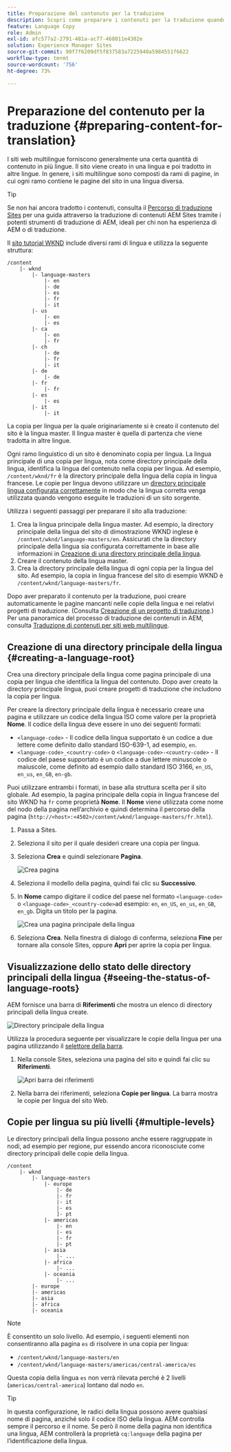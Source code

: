 ```yaml
---
title: Preparazione del contenuto per la traduzione
description: Scopri come preparare i contenuti per la traduzione quando sviluppi siti web multilingue.
feature: Language Copy
role: Admin
exl-id: afc577a2-2791-481a-ac77-468011e4302e
solution: Experience Manager Sites
source-git-commit: 90f7f6209df5f837583a7225940a5984551f6622
workflow-type: tm+mt
source-wordcount: '756'
ht-degree: 73%

---
```


# Preparazione del contenuto per la traduzione {#preparing-content-for-translation}

I siti web multilingue forniscono generalmente una certa quantità di contenuto in più lingue. Il sito viene creato in una lingua e poi tradotto in altre lingue. In genere, i siti multilingue sono composti da rami di pagine, in cui ogni ramo contiene le pagine del sito in una lingua diversa.

>[!TIP]
>
>Se non hai ancora tradotto i contenuti, consulta il [Percorso di traduzione Sites](/help/journey-sites/translation/overview.md) per una guida attraverso la traduzione di contenuti AEM Sites tramite i potenti strumenti di traduzione di AEM, ideali per chi non ha esperienza di AEM o di traduzione.

Il [sito tutorial WKND](/help/implementing/developing/introduction/develop-wknd-tutorial.md) include diversi rami di lingua e utilizza la seguente struttura:

```text
/content
    |- wknd
        |- language-masters
            |- en
            |- de
            |- es
            |- fr
            |- it
        |- us
            |- en
            |- es
        |- ca
            |- en
            |- fr
        |- ch
            |- de
            |- fr
            |- it
        |- de
            |- de
        |- fr
            |- fr
        |- es
            |- es
        |- it
            |- it
```

La copia per lingua per la quale originariamente si è creato il contenuto del sito è la lingua master. Il lingua master è quella di partenza che viene tradotta in altre lingue.

Ogni ramo linguistico di un sito è denominato copia per lingua. La lingua principale di una copia per lingua, nota come directory principale della lingua, identifica la lingua del contenuto nella copia per lingua. Ad esempio, `/content/wknd/fr` è la directory principale della lingua della copia in lingua francese. Le copie per lingua devono utilizzare un [directory principale lingua configurata correttamente](preparation.md#creating-a-language-root) in modo che la lingua corretta venga utilizzata quando vengono eseguite le traduzioni di un sito sorgente.

Utilizza i seguenti passaggi per preparare il sito alla traduzione:

1. Crea la lingua principale della lingua master. Ad esempio, la directory principale della lingua del sito di dimostrazione WKND inglese è `/content/wknd/language-masters/en`. Assicurati che la directory principale della lingua sia configurata correttamente in base alle informazioni in [Creazione di una directory principale della lingua](preparation.md#creating-a-language-root).
1. Creare il contenuto della lingua master.
1. Crea la directory principale della lingua di ogni copia per la lingua del sito. Ad esempio, la copia in lingua francese del sito di esempio WKND è `/content/wknd/language-masters/fr`.

Dopo aver preparato il contenuto per la traduzione, puoi creare automaticamente le pagine mancanti nelle copie della lingua e nei relativi progetti di traduzione. (Consulta [Creazione di un progetto di traduzione](managing-projects.md).) Per una panoramica del processo di traduzione dei contenuti in AEM, consulta [Traduzione di contenuti per siti web multilingue](overview.md).

## Creazione di una directory principale della lingua {#creating-a-language-root}

Crea una directory principale della lingua come pagina principale di una copia per lingua che identifica la lingua del contenuto. Dopo aver creato la directory principale lingua, puoi creare progetti di traduzione che includono la copia per lingua.

Per creare la directory principale della lingua è necessario creare una pagina e utilizzare un codice della lingua ISO come valore per la proprietà **Nome**. Il codice della lingua deve essere in uno dei seguenti formati:

* `<language-code>` - Il codice della lingua supportato è un codice a due lettere come definito dallo standard ISO-639-1, ad esempio, `en`.
* `<language-code>_<country-code>` o `<language-code>-<country-code>` - Il codice del paese supportato è un codice a due lettere minuscole o maiuscole, come definito ad esempio dallo standard ISO 3166, `en_US`, `en_us`, `en_GB`, `en-gb`.

Puoi utilizzare entrambi i formati, in base alla struttura scelta per il sito globale. Ad esempio, la pagina principale della copia in lingua francese del sito WKND ha `fr` come proprietà **Nome**. Il **Nome** viene utilizzata come nome del nodo della pagina nell’archivio e quindi determina il percorso della pagina (`http://<host>:<4502>/content/wknd/language-masters/fr.html`).

1. Passa a Sites.
1. Seleziona il sito per il quale desideri creare una copia per lingua.
1. Seleziona **Crea** e quindi selezionare **Pagina**.

   ![Crea pagina](../assets/create-page.png)

1. Seleziona il modello della pagina, quindi fai clic su **Successivo**.
1. In **Nome** campo digitare il codice del paese nel formato `<language-code>` o `<language-code>_<country-code>`ad esempio: `en`, `en_US`, `en_us`, `en_GB`, `en_gb`. Digita un titolo per la pagina.

   ![Crea una pagina principale della lingua](../assets/create-language-root.png)

1. Seleziona **Crea**. Nella finestra di dialogo di conferma, seleziona **Fine** per tornare alla console Sites, oppure **Apri** per aprire la copia per lingua.

## Visualizzazione dello stato delle directory principali della lingua {#seeing-the-status-of-language-roots}

AEM fornisce una barra di **Riferimenti** che mostra un elenco di directory principali della lingua create.

![Directory principale della lingua](../assets/language-roots.png)

Utilizza la procedura seguente per visualizzare le copie della lingua per una pagina utilizzando il [selettore della barra](/help/sites-cloud/authoring/basic-handling.md#rail-selector).

1. Nella console Sites, seleziona una pagina del sito e quindi fai clic su **Riferimenti**.

   ![Apri barra dei riferimenti](../assets/opening-references-rail.png)

1. Nella barra dei riferimenti, seleziona **Copie per lingua**. La barra mostra le copie per lingua del sito Web.

## Copie per lingua su più livelli {#multiple-levels}

Le directory principali della lingua possono anche essere raggruppate in nodi, ad esempio per regione, pur essendo ancora riconosciute come directory principali delle copie della lingua.

```text
/content
    |- wknd
        |- language-masters
            |- europe
                |- de
                |- fr
                |- it
                |- es
                ]- pt
            |- americas
                |- en
                |- es
                |- fr
                |- pt
            |- asia
                |- ...
            |- africa
                |- ...
            |- oceania
                |- ...
        |- europe
        |- americas
        |- asia
        |- africa
        |- oceania            
```

>[!NOTE]
>
>È consentito un solo livello. Ad esempio, i seguenti elementi non consentiranno alla pagina `es` di risolvere in una copia per lingua:
>
>* `/content/wknd/language-masters/en`
>* `/content/wknd/language-masters/americas/central-america/es`
>
> Questa copia della lingua `es` non verrà rilevata perché è 2 livelli (`americas/central-america`) lontano dal nodo `en`.

>[!TIP]
>
>In questa configurazione, le radici della lingua possono avere qualsiasi nome di pagina, anziché solo il codice ISO della lingua. AEM controlla sempre il percorso e il nome. Se però il nome della pagina non identifica una lingua, AEM controllerà la proprietà `cq:language` della pagina per l’identificazione della lingua.
